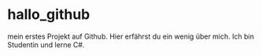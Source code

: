 # hallo_github
mein erstes Projekt auf Github. Hier erfährst du ein wenig über mich.
Ich bin Studentin und lerne C#.
